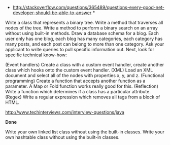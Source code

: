 * http://stackoverflow.com/questions/365489/questions-every-good-net-developer-should-be-able-to-answer *

Write a class that represents a binary tree. Write a method that traverses all nodes of the tree.
Write a method to perform a binary search on an array without using built-in methods.
Draw a database schema for a blog. Each user only has one blog, each blog has many categories, each category has many posts, and each post can belong to more than one category. Ask your applicant to write queries to pull specific information out.
Next, look for specific technical know-how:

(Event handlers) Create a class with a custom event handler, create another class which hooks onto the custom event handler.
(XML) Load an XML document and select all of the nodes with properties x, y, and z.
(Functional programming) Create a function that accepts another function as a parameter. A Map or Fold function works really good for this.
(Reflection) Write a function which determines if a class has a particular attribute.
(Regex) Write a regular expression which removes all tags from a block of HTML.

http://www.techinterviews.com/interview-questions/java

**Done**

Write your own linked list class without using the built-in classes.
Write your own hashtable class without using the built-in classes.